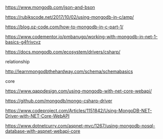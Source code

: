 https://www.mongodb.com/json-and-bson

https://rubikscode.net/2017/10/02/using-mongodb-in-c/amp/

https://blog.oz-code.com/how-to-mongodb-in-c-part-1/

https://www.codementor.io/pmbanugo/working-with-mongodb-in-net-1-basics-g4frivcvz

https://docs.mongodb.com/ecosystem/drivers/csharp/

relationship

http://learnmongodbthehardway.com/schema/schemabasics

core

https://www.qappdesign.com/using-mongodb-with-net-core-webapi/

https://github.com/mongodb/mongo-csharp-driver

https://www.codeproject.com/Articles/1151842/Using-MongoDB-NET-Driver-with-NET-Core-WebAPI


https://www.dotnetcurry.com/aspnet-mvc/1267/using-mongodb-nosql-database-with-aspnet-webapi-core

